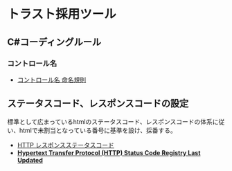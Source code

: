 # トラスト採用ツール

## C#コーディングルール

### コントロール名

- [コントロール名 命名規則](https://itnotebookorigin.blogspot.com/2014/10/blog-post_29.html)

## ステータスコード、レスポンスコードの設定

標準として広まっているhtmlのステータスコード、レスポンスコードの体系に従い、htmlで未割当となっている番号に基準を設け、採番する。

- [HTTP レスポンスステータスコード](https://developer.mozilla.org/ja/docs/Web/HTTP/Status)
- **[Hypertext Transfer Protocol (HTTP) Status Code Registry
Last Updated](https://www.iana.org/assignments/http-status-codes/http-status-codes.xhtml#http-status-codes-1)**  

